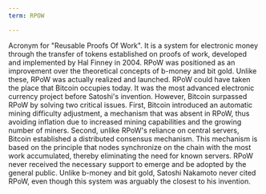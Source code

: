 ```yaml
---
term: RPOW

---
```

Acronym for "Reusable Proofs Of Work". It is a system for electronic money through the transfer of tokens established on proofs of work, developed and implemented by Hal Finney in 2004. RPoW was positioned as an improvement over the theoretical concepts of b-money and bit gold. Unlike these, RPoW was actually realized and launched. RPoW could have taken the place that Bitcoin occupies today. It was the most advanced electronic currency project before Satoshi's invention. However, Bitcoin surpassed RPoW by solving two critical issues. First, Bitcoin introduced an automatic mining difficulty adjustment, a mechanism that was absent in RPoW, thus avoiding inflation due to increased mining capabilities and the growing number of miners. Second, unlike RPoW's reliance on central servers, Bitcoin established a distributed consensus mechanism. This mechanism is based on the principle that nodes synchronize on the chain with the most work accumulated, thereby eliminating the need for known servers. RPoW never received the necessary support to emerge and be adopted by the general public. Unlike b-money and bit gold, Satoshi Nakamoto never cited RPoW, even though this system was arguably the closest to his invention.